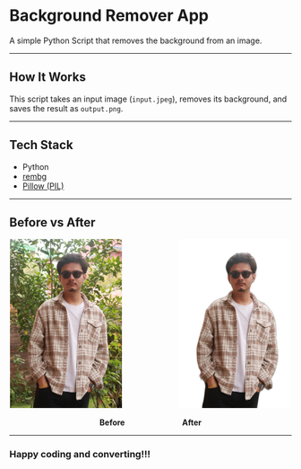 # Background Remover App

A simple Python Script that removes the background from an image.

---

## How It Works

This script takes an input image (`input.jpeg`), removes its background, and saves the result as `output.png`.

---

## Tech Stack

- Python
- [rembg](https://github.com/danielgatis/rembg)
- [Pillow (PIL)](https://python-pillow.org/)

---

## Before vs After

<p align="center">
  <img src="input.jpeg" alt="Before" width="200"/>
  &nbsp;&nbsp;&nbsp;&nbsp;&nbsp;&nbsp;&nbsp;&nbsp;&nbsp;&nbsp;&nbsp;&nbsp;&nbsp;&nbsp;&nbsp;&nbsp;&nbsp;&nbsp;&nbsp;&nbsp;&nbsp;&nbsp;&nbsp;&nbsp; 
  <img src="output.png" alt="After" width="200"/>
</p>

<p align="center">
  <strong>Before</strong> 
    &nbsp;&nbsp;&nbsp;&nbsp;&nbsp;&nbsp;&nbsp;&nbsp;&nbsp;&nbsp;&nbsp;&nbsp;&nbsp;&nbsp;&nbsp;&nbsp;&nbsp;&nbsp;&nbsp;&nbsp;&nbsp;&nbsp;&nbsp;&nbsp; 
  <strong>After</strong>
</p>

---

### Happy coding and converting!!!
